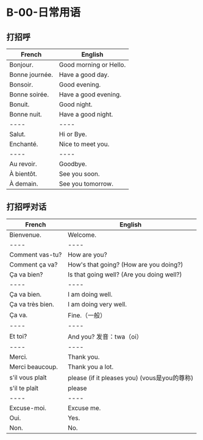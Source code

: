 ﻿
# B-00-日常用语

## 打招呼

French | English
---- | ----
Bonjour. | Good morning or Hello.
Bonne journée. | Have a good day.
Bonsoir. | Good evening.
Bonne soirée. | Have a good evening.
Bonuit. | Good night.
Bonne nuit. | Have a good night.
---- | ----
Salut. | Hi or Bye.
Enchanté. | Nice to meet you.
---- | ----
Au revoir. | Goodbye.
À bientôt. | See you soon.
À demain. | See you tomorrow.

## 打招呼对话

French | English
---- | ----
Bienvenue. | Welcome.
---- | ----
Comment vas-tu? | How are you?
Comment ça va? | How's that going? (How are you doing?)
Ça va bien? | Is that going well? (Are you doing well?)
---- | ----
Ça va bien. | I am doing well.
Ça va très bien. | I am doing very well.
Ça va. | Fine.（一般）
---- | ----
Et toi? | And you? 发音：twa（oi）
---- | ----
Merci. | Thank you.
Merci beaucoup. | Thank you a lot.
s'il vous plaît | please (if it pleases you) (vous是you的尊称)
s'il te plaît | please
---- | ----
Excuse-moi. | Excuse me.
Oui. | Yes.
Non. | No.
